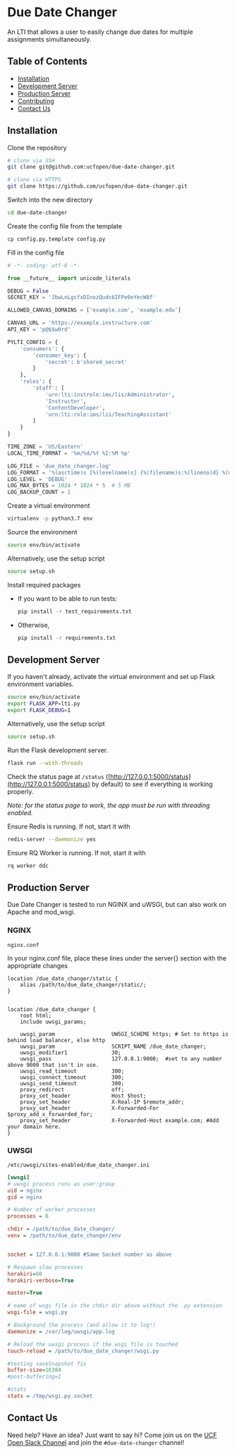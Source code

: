 # Due Date Changer

An LTI that allows a user to easily change due dates for multiple assignments simultaneously.

## Table of Contents

* [Installation](#installation)
* [Development Server](#development-server)
* [Production Server](#production-server)
* [Contributing](#contributing)
* [Contact Us](#contact-us)

## Installation

Clone the repository

```sh
# clone via SSH
git clone git@github.com:ucfopen/due-date-changer.git
```

```sh
# clone via HTTPS
git clone https://github.com/ucfopen/due-date-changer.git
```

Switch into the new directory

```sh
cd due-date-changer
```

Create the config file from the template

```sh
cp config.py.template config.py
```

Fill in the config file

```python
# -*- coding: utf-8 -*-

from __future__ import unicode_literals

DEBUG = False
SECRET_KEY = 'JbwLnLgsfxDInozQudc6IFPe0eYecW8f'

ALLOWED_CANVAS_DOMAINS = ['example.com', 'example.edu']

CANVAS_URL = 'https://example.instructure.com'
API_KEY = 'p@$$w0rd'

PYLTI_CONFIG = {
    'consumers': {
        'consumer_key': {
            'secret': b'shared_secret'
        }
    },
    'roles': {
        'staff': [
            'urn:lti:instrole:ims/lis/Administrator',
            'Instructor',
            'ContentDeveloper',
            'urn:lti:role:ims/lis/TeachingAssistant'
        ]
    }
}

TIME_ZONE = 'US/Eastern'
LOCAL_TIME_FORMAT = '%m/%d/%Y %I:%M %p'

LOG_FILE = 'due_date_changer.log'
LOG_FORMAT = '%(asctime)s [%(levelname)s] {%(filename)s:%(lineno)d} %(message)s'
LOG_LEVEL = 'DEBUG'
LOG_MAX_BYTES = 1024 * 1024 * 5  # 5 MB
LOG_BACKUP_COUNT = 1
```

Create a virtual environment

```sh
virtualenv -p python3.7 env
```

Source the environment

```sh
source env/bin/activate
```

Alternatively, use the setup script

```sh
source setup.sh
```

Install required packages

* If you want to be able to run tests:

  ```sh
  pip install -r test_requirements.txt
  ```

* Otherwise,

  ```sh
  pip install -r requirements.txt
  ```

## Development Server

If you haven't already, activate the virtual environment and set up Flask
environment variables.

```sh
source env/bin/activate
export FLASK_APP=lti.py
export FLASK_DEBUG=1
```

Alternatively, use the setup script

```sh
source setup.sh
```

Run the Flask development server.

```sh
flask run --with-threads
```

Check the status page at `/status` ([http://127.0.0.1:5000/status](http://127.0.0.1:5000/status) by default) to see if everything is
working properly.

*Note: for the status page to work, the app must be run with threading enabled.*

Ensure Redis is running. If not, start it with

```sh
redis-server --daemonize yes
```

Ensure RQ Worker is running. If not, start it with

```sh
rq worker ddc
```

## Production Server

Due Date Changer is tested to run NGINX and uWSGI, but can also work on Apache and mod_wsgi.

### NGINX

`nginx.conf`

In your nginx.conf file, place these lines under the server{} section with the appropriate changes

```nginx
location /due_date_changer/static {
    alias /path/to/due_date_changer/static/;
}


location /due_date_changer {
    root html;
    include uwsgi_params;

    uwsgi_param                  UWSGI_SCHEME https; # Set to https is behind load balancer, else http
    uwsgi_param                  SCRIPT_NAME /due_date_changer;
    uwsgi_modifier1              30;
    uwsgi_pass                   127.0.0.1:9000;  #set to any number above 9000 that isn't in use.
    uwsgi_read_timeout           300;
    uwsgi_connect_timeout        300;
    uwsgi_send_timeout           300;
    proxy_redirect               off;
    proxy_set_header             Host $host;
    proxy_set_header             X-Real-IP $remote_addr;
    proxy_set_header             X-Forwarded-For $proxy_add_x_forwarded_for;
    proxy_set_header             X-Forwarded-Host example.com; #Add your domain here.
}
```

### UWSGI

`/etc/uwsgi/sites-enabled/due_date_changer.ini`

```ini
[uwsgi]
# uwsgi process runs as user:group
uid = nginx
gid = nginx

# Number of worker processes
processes = 6

chdir = /path/to/due_date_changer/
venv = /path/to/due_date_changer/env


socket = 127.0.0.1:9000 #Same Socket number as above

# Respawn slow processes
harakiri=60
harakiri-verbose=True

master=True

# name of wsgi file in the chdir dir above without the .py extension
wsgi-file = wsgi.py

# Background the process (and allow it to log!)
daemonize = /var/log/uwsgi/app.log

# Reload the uwsgi process if the wsgi file is touched
touch-reload = /path/to/due_date_changer/wsgi.py

#testing saveSnapshot fix
buffer-size=16384
#post-buffering=1

#stats
stats = /tmp/wsgi.py.socket
```

## Contact Us

Need help? Have an idea? Just want to say hi? Come join us on the [UCF Open Slack Channel](https://ucf-open-slackin.herokuapp.com) and join the `#due-date-changer` channel!

